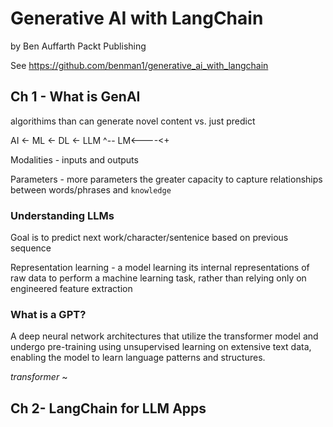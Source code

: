 # Generative AI with LangChain

by Ben Auffarth
Packt Publishing

See https://github.com/benman1/generative_ai_with_langchain

## Ch 1 - What is GenAI

algorithims than can generate novel content vs. just predict

AI <- ML <- DL <- LLM
      ^--  LM<----<+

Modalities - inputs and outputs

Parameters - more parameters the greater capacity to capture relationships between words/phrases and `knowledge`

### Understanding LLMs

Goal is to predict next work/character/sentenice based on previous sequence 

Representation learning - a model learning its internal representations of raw data to perform a machine learning task, rather than relying only on engineered feature extraction

### What is a GPT? 

A deep neural network architectures that utilize the transformer model and undergo pre-training using unsupervised learning on extensive text data, enabling the model to learn language patterns and structures.

*transformer*
~                                                                                                               

## Ch 2- LangChain for LLM Apps
